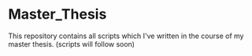 # Master_Thesis
This repository contains all scripts which I've written in the course of my master thesis. (scripts will follow soon)
